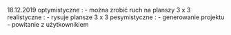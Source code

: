 18.12.2019
optymistyczne :
    - można zrobić ruch na planszy 3 x 3
realistyczne :
    - rysuje plansze 3 x 3
pesymistyczne :
    - generowanie projektu 
    - powitanie z użytkownikiem

